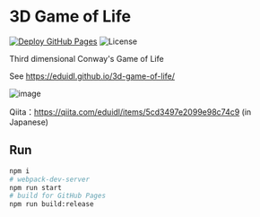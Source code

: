 # 3D Game of Life

[![Deploy GitHub Pages](https://github.com/eduidl/3d-game-of-life/actions/workflows/gh-pages.yml/badge.svg)](https://github.com/eduidl/3d-game-of-life/actions/workflows/gh-pages.yml)
![License](https://img.shields.io/github/license/eduidl/3d-game-of-life)

Third dimensional Conway's Game of Life

See https://eduidl.github.io/3d-game-of-life/

![image](https://user-images.githubusercontent.com/25898373/49690462-c84bf780-fb74-11e8-9dfb-ab962e6c4b18.png)

Qiita：https://qiita.com/eduidl/items/5cd3497e2099e98c74c9 (in Japanese)

## Run 

```sh
npm i
# webpack-dev-server
npm run start
# build for GitHub Pages
npm run build:release
```
